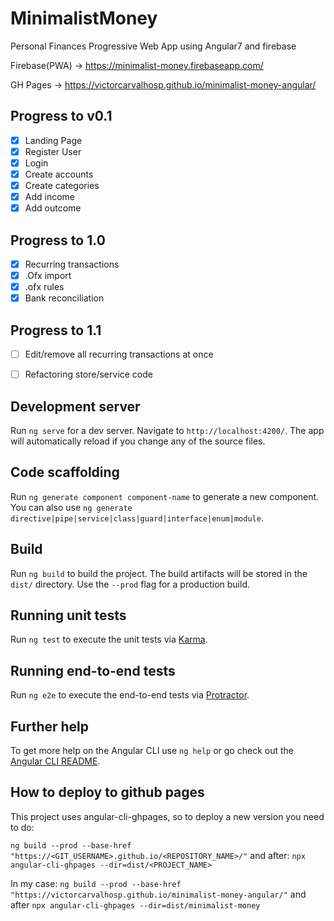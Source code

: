 # MinimalistMoney

Personal Finances Progressive Web App using Angular7 and firebase


Firebase(PWA) -> https://minimalist-money.firebaseapp.com/

GH Pages -> https://victorcarvalhosp.github.io/minimalist-money-angular/


## Progress to v0.1
- [X] Landing Page
- [X] Register User
- [X] Login
- [X] Create accounts
- [X] Create categories
- [X] Add income
- [X] Add outcome
## Progress to 1.0
 - [X] Recurring transactions
 - [X] .Ofx import
 - [X] .ofx rules
 - [X] Bank reconciliation
## Progress to 1.1
 - [ ] Edit/remove all recurring transactions at once
 - [ ] Refactoring store/service code



## Development server

Run `ng serve` for a dev server. Navigate to `http://localhost:4200/`. The app will automatically reload if you change any of the source files.

## Code scaffolding

Run `ng generate component component-name` to generate a new component. You can also use `ng generate directive|pipe|service|class|guard|interface|enum|module`.

## Build

Run `ng build` to build the project. The build artifacts will be stored in the `dist/` directory. Use the `--prod` flag for a production build.

## Running unit tests

Run `ng test` to execute the unit tests via [Karma](https://karma-runner.github.io).

## Running end-to-end tests

Run `ng e2e` to execute the end-to-end tests via [Protractor](http://www.protractortest.org/).

## Further help

To get more help on the Angular CLI use `ng help` or go check out the [Angular CLI README](https://github.com/angular/angular-cli/blob/master/README.md).

## How to deploy to github pages

This project uses angular-cli-ghpages, so to deploy a new version you need to do:

`ng build --prod --base-href "https://<GIT_USERNAME>.github.io/<REPOSITORY_NAME>/"`
and after:
`npx angular-cli-ghpages --dir=dist/<PROJECT_NAME>`

In my case:
`ng build --prod --base-href "https://victorcarvalhosp.github.io/minimalist-money-angular/"`
and after `npx angular-cli-ghpages --dir=dist/minimalist-money`

